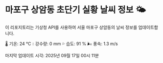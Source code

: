 
# 마포구 상암동 초단기 실황 날씨 정보 🌤️

이 리포지토리는 기상청 API를 사용하여 서울 마포구 상암동의 날씨 정보를 업데이트합니다. 

🌡️ 기온: 24 ℃
💧 강수량: 0 mm
💦 습도: 91 %
🌬️ 풍속: 1.3 m/s

마지막 업데이트 시각: 2025년 09월 17일 00시 11분    
